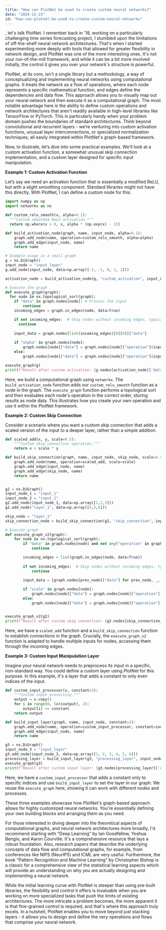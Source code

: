```yaml
---
title: "How can PlotNet be used to create custom neural networks?"
date: "2024-12-23"
id: "how-can-plotnet-be-used-to-create-custom-neural-networks"
---
```


, let's talk PlotNet. I remember back in '18, working on a particularly challenging time series forecasting project, I stumbled upon the limitations of off-the-shelf neural network architectures. That's when I started experimenting more deeply with tools that allowed for greater flexibility in network design, and PlotNet was one of the more interesting ones. It's not your run-of-the-mill framework, and while it can be a bit more involved initially, the control it gives you over your network's structure is powerful.

PlotNet, at its core, isn't a single library but a methodology, a way of conceptualizing and implementing neural networks using computational graphs. It treats the network as a flow of operations, where each node represents a specific mathematical function, and edges define the dependencies and data flow. This approach allows you to visually map out your neural network and then execute it as a computational graph. The most notable advantage here is the ability to define custom operations and network architectures that aren't readily available in high-level libraries like TensorFlow or PyTorch. This is particularly handy when your problem domain pushes the boundaries of standard architectures. Think beyond convolutional and recurrent layers - we’re venturing into custom activation functions, unusual layer interconnections, or specialized normalization techniques, all easily integrated within PlotNet's graph-based framework.

Now, to illustrate, let’s dive into some practical examples. We'll look at a custom activation function, a somewhat unusual skip connection implementation, and a custom layer designed for specific input manipulation.

**Example 1: Custom Activation Function**

Let’s say we need an activation function that is essentially a modified ReLU, but with a slight smoothing component. Standard libraries might not have this directly. With PlotNet, I can define a custom node for this:

```python
import numpy as np
import networkx as nx

def custom_relu_smooth(x, alpha=0.1):
  """Custom smoothed ReLU activation."""
  return np.where(x > 0, x, alpha * (np.exp(x) - 1))

def build_activation_node(graph, name, input_node, alpha=0.1):
    graph.add_node(name, operation=custom_relu_smooth, alpha=alpha)
    graph.add_edge(input_node, name)
    return name

# Example usage in a small graph
g = nx.DiGraph()
input_node = "input_layer"
g.add_node(input_node, data=np.array([-2, -1, 0, 1, 2]))

activation_node = build_activation_node(g, "custom_activation", input_node, alpha=0.2)

# Execute the graph
def execute_graph(graph):
  for node in nx.topological_sort(graph):
    if "data" in graph.nodes[node]: # Process the input
        continue
    incoming_edges = graph.in_edges(node, data=True)

    if not incoming_edges:  # Skip nodes without incoming edges, typically input nodes
      continue
    
    input_data = graph.nodes[list(incoming_edges)[0][0]]["data"]
    
    if "alpha" in graph.nodes[node]:
        graph.nodes[node]["data"] = graph.nodes[node]["operation"](input_data, graph.nodes[node]["alpha"])
    else:
        graph.nodes[node]["data"] = graph.nodes[node]["operation"](input_data)

execute_graph(g)
print(f"Result after custom activation: {g.nodes[activation_node]['data']}")
```

Here, we build a computational graph using `networkx`. The `build_activation_node` function adds our `custom_relu_smooth` function as a node in the graph. The `execute_graph` function performs a topological sort and then evaluates each node's operation in the correct order, storing results as node data. This illustrates how you create your own operation and use it within the PlotNet framework.

**Example 2: Custom Skip Connection**

Consider a scenario where you want a custom skip connection that adds a scaled version of the input to a deeper layer, rather than a simple addition.

```python
def scaled_add(x, y, scale=0.5):
    """Custom skip connection operation."""
    return x + scale * y

def build_skip_connection(graph, name, input_node, skip_node, scale=0.5):
    graph.add_node(name, operation=scaled_add, scale=scale)
    graph.add_edge(input_node, name)
    graph.add_edge(skip_node, name)
    return name


g2 = nx.DiGraph()
input_node_1 = "input_1"
input_node_2 = "input_2"
g2.add_node(input_node_1, data=np.array([1,2,3]))
g2.add_node("layer_1", data=np.array([4,5,6]))

skip_node = "layer_1"
skip_connection_node = build_skip_connection(g2, "skip_connection", input_node_1, skip_node, scale=0.3)

# Execute graph
def execute_graph_v2(graph):
    for node in nx.topological_sort(graph):
        if "data" in graph.nodes[node] and not any("operation" in graph.nodes[prev_node] for prev_node, _, _ in graph.in_edges(node, data=True)):
            continue

        incoming_edges = list(graph.in_edges(node, data=True))
    
        if not incoming_edges:  # Skip nodes without incoming edges, typically input nodes
            continue
        
        input_data = [graph.nodes[prev_node]["data"] for prev_node, _, _ in incoming_edges ]

        if "scale" in graph.nodes[node]:
            graph.nodes[node]["data"] = graph.nodes[node]["operation"](*input_data, graph.nodes[node]["scale"])
        else:
            graph.nodes[node]["data"] = graph.nodes[node]["operation"](*input_data)


execute_graph_v2(g2)
print(f"Result after custom skip connection: {g2.nodes[skip_connection_node]['data']}")
```

Here, we have a `scaled_add` function and a `build_skip_connection` function to establish connections in the graph. Crucially, the `execute_graph_v2` function is adapted to handle multiple inputs for nodes, accessing them through the incoming edges.

**Example 3: Custom Input Manipulation Layer**

Imagine your neural network needs to preprocess its input in a specific, non-standard way. You could define a custom layer using PlotNet for this purpose. In this example, it's a layer that adds a constant to only even indices of the input.

```python
def custom_input_processor(x, constant=2):
    """Custom input processing."""
    output = x.copy()
    for i in range(0, len(output), 2):
        output[i] += constant
    return output

def build_input_layer(graph, name, input_node, constant=2):
    graph.add_node(name, operation=custom_input_processor, constant=constant)
    graph.add_edge(input_node, name)
    return name

g3 = nx.DiGraph()
input_node_3 = "input_layer"
g3.add_node(input_node_3, data=np.array([1, 2, 3, 4, 5, 6]))
processing_layer = build_input_layer(g3, "processing_layer", input_node_3, constant=1)
execute_graph(g3)
print(f"Result after custom input layer: {g3.nodes[processing_layer]['data']}")
```

Here, we have a `custom_input_processor` that adds a constant only to specific indices and use `build_input_layer` to set the layer in our graph. We reuse the `execute_graph` here, showing it can work with different nodes and processes.

These three examples showcase how PlotNet's graph-based approach allows for highly customized neural networks. You're essentially defining your own building blocks and arranging them as you need.

For those interested in diving deeper into the theoretical aspects of computational graphs, and neural network architectures more broadly, I'd recommend starting with “Deep Learning” by Ian Goodfellow, Yoshua Bengio, and Aaron Courville. It's a comprehensive resource that lays a robust foundation. Also, research papers that describe the underlying concepts of data flow and computational graphs, for example, from conferences like NIPS (NeurIPS) and ICML are very useful. Furthermore, the book "Pattern Recognition and Machine Learning" by Christopher Bishop is a classic for a comprehensive view of the statistical learning aspects which will provide an understanding on why you are actually designing and implementing a neural network.

While the initial learning curve with PlotNet is steeper than using pre-built libraries, the flexibility and control it offers is invaluable when you are working on more specialized tasks that push the limits of existing architectures. The more intricate a problem becomes, the more apparent it is that fine-grained control is required, and that's where this approach truly excels. In a nutshell, PlotNet enables you to move beyond just stacking layers - it allows you to design and define the very operations and flows that comprise your neural network.

